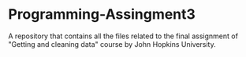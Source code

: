 # Programming-Assingment3
A repository that contains all the files related to the final assignment of "Getting and cleaning data" course by John Hopkins University.  

